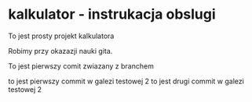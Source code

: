 # kalkulator - instrukacja obslugi

To jest prosty projekt kalkulatora

Robimy przy okazazji nauki gita.

To jest pierwszy comit zwiazany z branchem

to jest pierwszy commit w galezi testowej 2
to jest drugi commit w galezi testowej 2